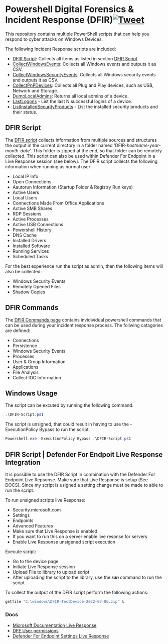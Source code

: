 # Powershell Digital Forensics & Incident Response (DFIR)[![Tweet](https://img.shields.io/twitter/url/http/shields.io.svg?style=social)](https://twitter.com/intent/tweet?text=Powershell%20DFIR!&url=https://github.com/Bert-JanP/Incident-Response-Powershell)

This repository contains multiple PowerShell scripts that can help you respond to cyber attacks on Windows Devices.

The following Incident Response scripts are included:
- [DFIR Script](./DFIR-Script.ps1): Collects all items as listed in section [DFIR Script](#dfir-script).
- [CollectWindowsEvents](./Scripts/CollectWindowsEvents.ps1): Collects all Windows events and outputs it as CSV.
- [CollectWindowsSecurityEvents](./Scripts/CollectWindowsSecurityEvents.ps1): Collects all Windows security events and outputs it as CSV.
- [CollectPnPDevices](./Scripts/CollectPnPDevices.ps1): Collects all Plug and Play devices, such as USB, Network and Storage.
- [DumpLocalAdmins](./Scripts/DumpLocalAdmins.ps1): Returns all local admins of a device.
- [LastLogons](./Scripts/LastLogons.ps1) - List the last N successful logins of a device.
- [ListInstalledSecurityProducts](./Scripts/ListInstalledSecurityProducts.ps1) - List the installed security products and their status.

## DFIR Script
The [DFIR script](./DFIR-Script.ps1) collects information from multiple sources and structures the output in the current directory in a folder named 'DFIR-_hostname_-_year_-_month_-_date_'. This folder is zipped at the end, so that folder can be remotely collected. This script can also be used within Defender For Endpoint in a Live Response session (see below). The DFIR script collects the following information when running as normal user:
- Local IP Info
- Open Connections
- Aautorun Information (Startup Folder & Registry Run keys)
- Active Users
- Local Users
- Connections Made From Office Applications
- Active SMB Shares
- RDP Sessions
- Active Processes
- Active USB Connections
- Powershell History
- DNS Cache
- Installed Drivers
- Installed Software
- Running Services
- Scheduled Tasks

For the best experience run the script as admin, then the following items will also be collected:
- Windows Security Events
- Remotely Opened Files
- Shadow Copies

## DFIR Commands
The [DFIR Commands page](./DFIR-Commands.md) contains invidividual powershell commands that can be used during your incident response process. The follwing catagories are defined:
- Connections
- Persistence
- Windows Security Events
- Processes
- User & Group Information
- Applications
- File Analysis
- Collect IOC Information

## Windows Usage

The script can be excuted by running the following command.
```PowerShell
.\DFIR-Script.ps1
```

The script is unsigned, that could result in having to use the -ExecutionPolicy Bypass to run the script.
```PowerShell
Powershell.exe -ExecutionPolicy Bypass .\DFIR-Script.ps1
```

## DFIR Script | Defender For Endpoit Live Response Integration
It is possible to use the DFIR Script in combination with the Defender For Endpoint Live Repsonse. Make sure that Live Response is setup  (See DOCS). Since my script is usigned a setting change must be made to able to run the script.

To run unsigned scripts live Response:
- Security.microsoft.com
- Settings
- Endpoints
- Advanced Features
- Make sure that Live Response is enabled
- If you want to run this on a server enable live resonse for servers
- Enable Live Response unsigened script execution

Execute script:
- Go to the device page
- Initiate Live Response session
- Upload File to library to upload script
- After uploading the script to the library, use the ***run*** command to run the script

To collect the output of the DFIR script perform the following actions:
```PowerShell
getfile "C:\windows\DFIR-TestDevice-2022-07-06.zip" &	
```

### Docs
- [Microsoft Documentation Live Response](https://docs.microsoft.com/en-us/microsoft-365/security/defender-endpoint/live-response?view=o365-worldwide)
- [DFE User permissions](https://docs.microsoft.com/en-us/microsoft-365/security/defender-endpoint/user-roles?view=o365-worldwide)
- [Defender For Endpoint Settings Live Response](https://docs.microsoft.com/en-us/microsoft-365/security/defender-endpoint/advanced-features?view=o365-worldwide#live-response)



